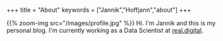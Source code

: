 +++
title = "About"
keywords = ["Jannik","Hoffjann","about"]
+++

{{% zoom-img src="/images/profile.jpg" %}}
Hi. I'm Jannik and this is my personal blog. I'm currently working as a Data Scientist at [real.digital](https://real-digital.de).
